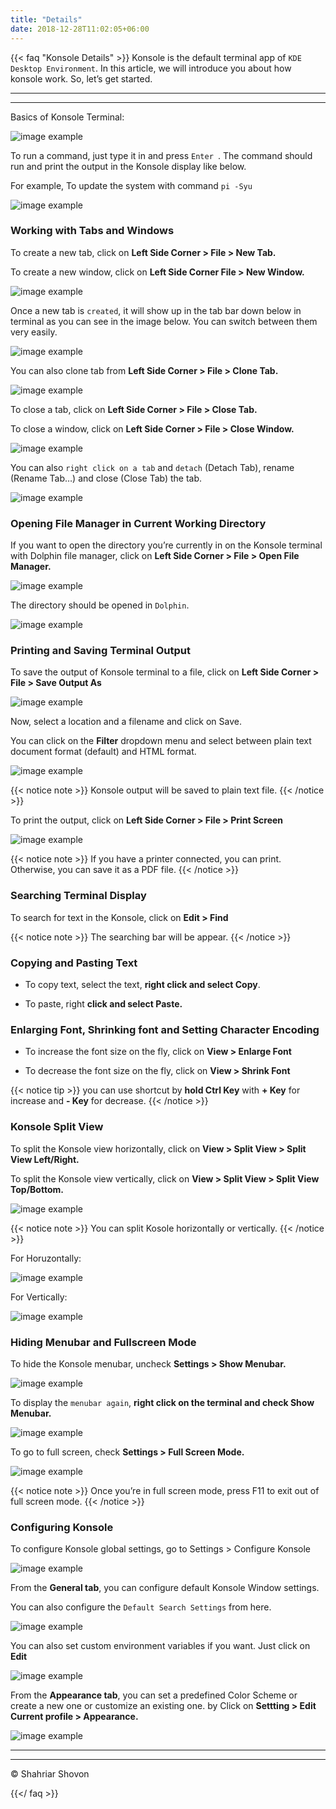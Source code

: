 ```yaml
---
title: "Details"
date: 2018-12-28T11:02:05+06:00
---
```


{{< faq "Konsole Details" >}}
Konsole is the default terminal app of `KDE Desktop Environment`. In this article, we will introduce you about how konsole work. So, let’s get started.

----
----

Basics of Konsole Terminal:

![image example](./images/basic.png "image")

To run a command, just type it in and press `Enter `. The command should run and print the output in the Konsole display like below.

For example, To update the system with command `pi -Syu`

![image example](./images/run.png "image")
### Working with Tabs and Windows 

To create a new tab, click on **Left Side Corner > File > New Tab.**

To create a new window, click on **Left Side Corner File > New Window.**

![image example](./images/winandtab.png "image")

Once a new tab is `created`, it will show up in the tab bar down below in terminal as you can see in the image below. You can switch between them very easily.

![image example](./images/twokonsole.png "image")

You can also clone tab from **Left Side Corner > File > Clone Tab.**

![image example](./images/clone.png "image")

To close a tab, click on **Left Side Corner > File > Close Tab.**

To close a window, click on **Left Side Corner > File > Close Window.**

![image example](./images/close.png "image")

You can also `right click on a tab` and `detach` (Detach Tab), rename (Rename Tab…) and close (Close Tab) the tab.

![image example](./images/twoopt.png "image")

### Opening File Manager in Current Working Directory
If you want to open the directory you’re currently in on the Konsole terminal with Dolphin file manager, click on **Left Side Corner > File > Open File Manager.**

![image example](./images/filemanager.png "image")


The directory should be opened in `Dolphin`.

![image example](./images/dolphin.png "image")

### Printing and Saving Terminal Output
To save the output of Konsole terminal to a file, click on **Left Side Corner > File > Save Output As**

![image example](./images/save.png "image")

Now, select a location and a filename and click on Save.

You can click on the **Filter** dropdown menu and select between plain text document format (default) and HTML format.

![image example](./images/savefile.png "image")

{{< notice note >}}
Konsole output will be saved to plain text file.
{{< /notice >}}


<!-- https://linuxhint.com/konsole_terminal_app/ -->

To print the output, click on **Left Side Corner > File > Print Screen**

![image example](./images/print.png "image")

{{< notice note >}}
If you have a printer connected, you can print. Otherwise, you can save it as a PDF file.
{{< /notice >}}
### Searching Terminal Display
To search for text in the Konsole, click on **Edit > Find**

{{< notice note >}}
The searching bar will be appear.
{{< /notice >}}

### Copying and Pasting Text
+ To copy text, select the text, **right click and select Copy**.

+ To paste, right **click and select Paste.**
### Enlarging Font, Shrinking font and Setting Character Encoding
- To increase the font size on the fly, click on **View > Enlarge Font** 

- To decrease the font size on the fly, click on **View > Shrink Font** 

{{< notice tip >}}
you can use shortcut by **hold Ctrl Key** with **+ Key** for increase and **- Key** for decrease.
{{< /notice >}}

### Konsole Split View

To split the Konsole view horizontally, click on **View > Split View > Split View Left/Right.**

To split the Konsole view vertically, click on **View > Split View > Split View Top/Bottom.**

![image example](./images/split.png "image")

{{< notice note >}}
You can split Kosole horizontally or vertically.
{{< /notice >}}

For Horuzontally:

![image example](./images/leftright.png "image")

For Vertically:

![image example](./images/updown.png "image")

### Hiding Menubar and Fullscreen Mode
To hide the Konsole menubar, uncheck **Settings > Show Menubar.**

![image example](./images/show.png "image")

To display the `menubar again`, **right click on the terminal and check Show Menubar.**

![image example](./images/showagain.png "image")

To go to full screen, check **Settings > Full Screen Mode.**

![image example](./images/full.png "image")


{{< notice note >}}
Once you’re in full screen mode, press F11 to exit out of full screen mode.
{{< /notice >}}

### Configuring Konsole

To configure Konsole global settings, go to Settings > Configure Konsole

![image example](./images/conf.png "image")

From the **General tab**, you can configure default Konsole Window settings.

You can also configure the `Default Search Settings` from here.

![image example](./images/confhere.png "image")

You can also set custom environment variables if you want. Just click on **Edit**

![image example](./images/gen.png "image")

From the **Appearance tab**, you can set a predefined Color Scheme or create a new one or customize an existing one.
by Click on **Settting > Edit Current profile > Appearance.**

![image example](./images/appearance.png "image")

----
----
© Shahriar Shovon

{{</ faq >}}